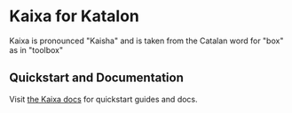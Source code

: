 # Kaixa for Katalon

Kaixa is pronounced "Kaisha" and is taken from the Catalan word for "box" as in "toolbox"

## Quickstart and Documentation

Visit [the Kaixa docs](https://harvard-edtech.github.io/create-kaixa/) for quickstart guides and docs.